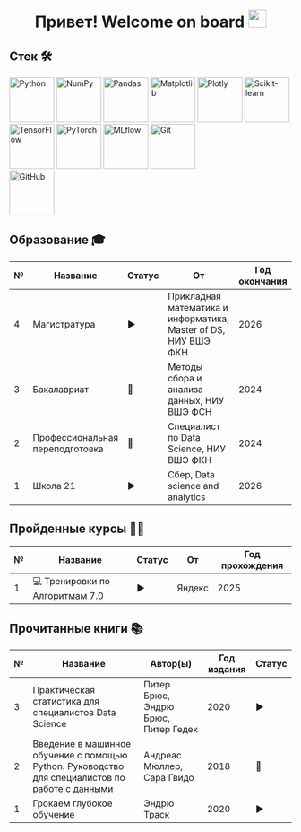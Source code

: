 <h1 align="center">Привет! Welcome on board</a> 
<img src="https://github.com/blackcater/blackcater/raw/main/images/Hi.gif" height="32"/></h1>

<h2>Стек 🛠</h2>

<p>
  <img src="https://camo.githubusercontent.com/0d0779a129f1dcf6c31613b701fe0646fd4e4d2ed2a7cbd61b27fd5514baa938/68747470733a2f2f696d672e736869656c64732e696f2f62616467652f707974686f6e2d3336373041303f7374796c653d666f722d7468652d6261646765266c6f676f3d707974686f6e266c6f676f436f6c6f723d666664643534" alt="Python" width="80">
  <img src="https://camo.githubusercontent.com/201e0e586a865b19eef2e2d271662d9b4304757ff6710b7e4ccebf7b99fe7873/68747470733a2f2f696d672e736869656c64732e696f2f62616467652f6e756d70792d2532333031333234332e7376673f7374796c653d666f722d7468652d6261646765266c6f676f3d6e756d7079266c6f676f436f6c6f723d7768697465" alt="NumPy" width="80">
  <img src="https://camo.githubusercontent.com/359e8bd60db3176dc0ee702c7e51b8c71d5b2a3a7ea1e6b26c066f77ed343ac9/68747470733a2f2f696d672e736869656c64732e696f2f62616467652f70616e6461732d2532333135303435382e7376673f7374796c653d666f722d7468652d6261646765266c6f676f3d70616e646173266c6f676f436f6c6f723d7768697465" alt="Pandas" width="80">
  <img src="https://camo.githubusercontent.com/86e9def5b8ea4baaf6edc890845202c380fe5c19403fd0f3e91a14d5dbf71039/68747470733a2f2f696d672e736869656c64732e696f2f62616467652f4d6174706c6f746c69622d2532336666666666662e7376673f7374796c653d666f722d7468652d6261646765266c6f676f3d4d6174706c6f746c6962266c6f676f436f6c6f723d626c61636b" alt="Matplotlib" width="80">
  <img src="https://camo.githubusercontent.com/36ce4c234aca1af0f73ddd2fbac6d291ac5999e640db789098a95ec7c5bc7808/68747470733a2f2f696d672e736869656c64732e696f2f62616467652f506c6f746c792d2532333346344637352e7376673f7374796c653d666f722d7468652d6261646765266c6f676f3d706c6f746c79266c6f676f436f6c6f723d7768697465" alt="Plotly" width="80">
  <img src="https://camo.githubusercontent.com/0ad18fa0ec11eec42003562b40a61f4d8643454535b4f3b167bdde4a308b8491/68747470733a2f2f696d672e736869656c64732e696f2f62616467652f7363696b69742d2d6c6561726e2d2532334637393331452e7376673f7374796c653d666f722d7468652d6261646765266c6f676f3d7363696b69742d6c6561726e266c6f676f436f6c6f723d7768697465" alt="Scikit-learn" width="80">
  <br>
  <img src="https://camo.githubusercontent.com/ab7cc86b1732285ea35c5b555b5f958f063d9215f5ce0afc85743c646bb716e6/68747470733a2f2f696d672e736869656c64732e696f2f62616467652f54656e736f72466c6f772d2532334646364630302e7376673f7374796c653d666f722d7468652d6261646765266c6f676f3d54656e736f72466c6f77266c6f676f436f6c6f723d7768697465" alt="TensorFlow" width="80">
  <img src="https://camo.githubusercontent.com/79a70410128d17420de0b730fd3edff68061d5ead17ec305881bad60a1b7fbd6/68747470733a2f2f696d672e736869656c64732e696f2f62616467652f5079546f7263682d2532334545344332432e7376673f7374796c653d666f722d7468652d6261646765266c6f676f3d5079546f726368266c6f676f436f6c6f723d7768697465" alt="PyTorch" width="80">
  <img src="images/mlflow.png" alt="MLflow" width="80">
  <img src="https://camo.githubusercontent.com/94d83dc5838e2784bee25fe9e019bc2fda128676f32cef2f06baa0f6f3849b8c/68747470733a2f2f696d672e736869656c64732e696f2f62616467652f6769742d2532334630353033332e7376673f7374796c653d666f722d7468652d6261646765266c6f676f3d676974266c6f676f436f6c6f723d7768697465" alt="Git" width="80">
  <br>
  <img src="https://camo.githubusercontent.com/7e282220b8ec0dd29cf99be1c0f5e82d74a42bc84ed834ee6afd86b4bad3bfee/68747470733a2f2f696d672e736869656c64732e696f2f62616467652f6769746875622d2532333132313031312e7376673f7374796c653d666f722d7468652d6261646765266c6f676f3d676974687562266c6f676f436f6c6f723d7768697465" alt="GitHub" width="80">

<h2>Образование 🎓</h2>

<table>
  <thead>
    <tr>
      <th>№</th>
      <th>Название</th>
      <th>Статус</th>
      <th>От</th>
      <th>Год окончания</th>
    </tr>
  </thead>
  <tbody>
      <tr>
      <td>4</td>
      <td>Магистратура</td>
      <td>▶️</td>
      <td>Прикладная математика и информатика, Master of DS, НИУ ВШЭ ФКН</td>
      <td>2026</td>
    </tr>
    <tr>
      <td>3</td>
      <td>Бакалавриат</td>
      <td>🎉</td>
      <td>Методы сбора и анализа данных, НИУ ВШЭ ФСН</td>
      <td>2024</td>
    </tr>
    <tr>
      <td>2</td>
      <td>Профессиональная переподготовка</td>
      <td>🎉</td>
      <td>Специалист по Data Science, НИУ ВШЭ ФКН</td>
      <td>2024</td>
    </tr>
    <tr>
      <td>1</td>
      <td>Школа 21</td>
      <td>▶️</td>
      <td>Сбер, Data science and analytics</td>
      <td>2026</td>
    </tr>
  </tbody>
</table>


<h2>Пройденные курсы 👩‍💻</h2>

<table>
  <thead>
    <tr>
      <th>№</th>
      <th>Название</th>
      <th>Статус</th>
      <th>От</th>
      <th>Год прохождения</th>
    </tr>
  </thead>
  <tbody>
    <tr>
      <td>1</td>
      <td>💻 Тренировки по Алгоритмам 7.0</td>
      <td>▶️</td>
      <td>Яндекс</td>
      <td>2025</td>
    </tr>
  </tbody>
</table>

<h2>Прочитанные книги 📚</h2>

<table>
  <thead>
    <tr>
      <th>№</th>
      <th>Название</th>
      <th>Автор(ы)</th>
      <th>Год издания</th>
      <th>Статус</th>
    </tr>
  </thead>
  <tbody>
    <tr>
      <td>3</td>
      <td>Практическая статистика для специалистов Data Science</td>
      <td>Питер Брюс, Эндрю Брюс, Питер Гедек</td>
      <td>2020</td>
      <td>▶️</td>
    </tr>
    <tr>
      <td>2</td>
      <td>Введение в машинное обучение с помощью Python. Руководство для специалистов по работе с данными</td>
      <td>Андреас Мюллер, Сара Гвидо</td>
      <td>2018</td>
      <td>🎉</td>
    </tr>
    <tr>
      <td>1</td>
      <td>Грокаем глубокое обучение</td>
      <td>Эндрю Траск</td>
      <td>2020</td>
      <td>▶️</td>
    </tr>
